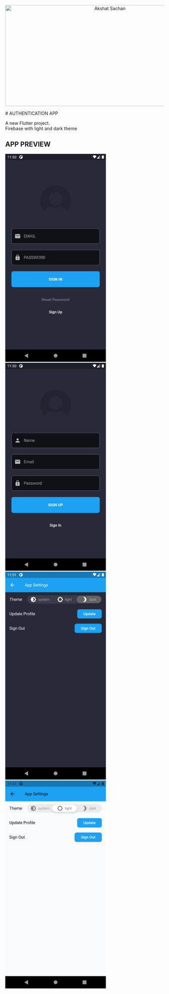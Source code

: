 <p align="center">
  <img align= "center" src="https://drive.google.com/uc?export=view&id=1WgZHCHX8LbjJODPuKHmz_QgTqYGi50Yo" style=" align: center ; width: 650px;  height: 320px"  title="Akshat Sachan" />
  
</p>
# AUTHENTICATION APP

A new Flutter project. <br>
Firebase with light and dark theme <br>

## APP PREVIEW
<p>
 <img src="./assets/images/s1.png" width= "320" alt="accessibility text">
<img src="./assets/images/s2.png" width= "320" alt="accessibility text">
<img src="./assets/images/s3.png" width= "320" alt="accessibility text">
<img src="./assets/images/s4.png" width= "320" alt="accessibility text">
</p>
